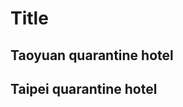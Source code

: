 # Title

<short description>

## Taoyuan quarantine hotel

<table with data>

## Taipei quarantine hotel 

<table with data>
